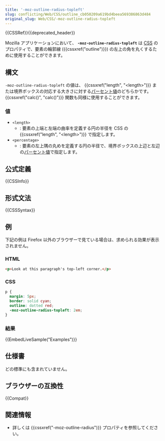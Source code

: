 ```yaml
---
title: '-moz-outline-radius-topleft'
slug: conflicting/Web/CSS/outline_cb050209a619bd4beea569386863d484
original_slug: Web/CSS/-moz-outline-radius-topleft
---
```


{{CSSRef}}{{deprecated_header}}

Mozilla アプリケーションにおいて、 **`-moz-outline-radius-topleft`** は [CSS](/ja/docs/Web/CSS) のプロパティで、要素の輪郭線 ({{cssxref("outline")}}) の左上の角を丸くするために使用することができます。

## 構文

`-moz-outline-radius-topleft` の値は、 {{cssxref("length", "&lt;length&gt;")}} または境界ボックスの対応する大きさに対する[パーセント値](/ja/docs/Web/CSS/percentage)のどちらかです。 {{cssxref("calc()", "calc()")}} 関数も同様に使用することができます。

### 値

- `<length>`
  - : 要素の上端と左端の曲率を定義する円の半径を CSS の {{cssxref("length", "&lt;length&gt;")}} で指定します。
- `<percentage>`
  - : 要素の左上隅の丸めを定義する円の半径で、境界ボックスの上辺と左辺の[パーセント値](/ja/docs/Web/CSS/percentage)で指定します。

## 公式定義

{{CSSInfo}}

## 形式文法

{{CSSSyntax}}

<h2 id="Examples">例</h2>

下記の例は Firefox 以外のブラウザーで見ている場合は、求められる効果が表示されません。

### HTML

```html
<p>Look at this paragraph's top-left corner.</p>
```

### CSS

```css
p {
  margin: 5px;
  border: solid cyan;
  outline: dotted red;
  -moz-outline-radius-topleft: 2em;
}
```

### 結果

{{EmbedLiveSample("Examples")}}

## 仕様書

どの標準にも含まれていません。

## ブラウザーの互換性

{{Compat}}

## 関連情報

- 詳しくは {{cssxref("-moz-outline-radius")}} プロパティを参照してください。
